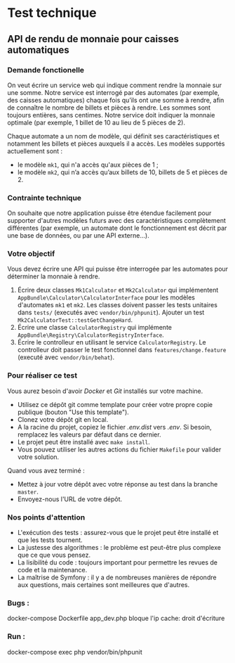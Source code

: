# Test technique

## API de rendu de monnaie pour caisses automatiques

### Demande fonctionelle

On veut écrire un service web qui indique comment rendre la monnaie sur une somme.
Notre service est interrogé par des automates (par exemple, des caisses automatiques) 
chaque fois qu’ils ont une somme à rendre, afin de connaître le nombre de billets et pièces à rendre.
Les sommes sont toujours entières, sans centimes.
Notre service doit indiquer la monnaie optimale (par exemple, 1 billet de 10 au lieu de 5 pièces de 2).

Chaque automate a un nom de modèle, qui définit ses caractéristiques et notamment les billets et pièces auxquels il a accès.
Les modèles supportés actuellement sont :

- le modèle `mk1`, qui n'a accès qu'aux pièces de 1 ;
- le modèle `mk2`, qui n’a accès qu’aux billets de 10, billets de 5 et pièces de 2.

### Contrainte technique

On souhaite que notre application puisse être étendue facilement pour supporter d'autres modèles futurs avec des caractéristiques complètement différentes (par exemple, un automate dont le fonctionnement est décrit par une base de données, ou par une API externe...).

### Votre objectif

Vous devez écrire une API qui puisse être interrogée par les automates pour déterminer la monnaie à rendre.

1. Écrire deux classes `Mk1Calculator` et `Mk2Calculator` qui implémentent `AppBundle\Calculator\CalculatorInterface` 
   pour les modèles d'automates `mk1` et `mk2`.
   Les classes doivent passer les tests unitaires dans `tests/` (executés avec `vendor/bin/phpunit`).
   Ajouter un test `Mk2CalculatorTest::testGetChangeHard`.
1. Écrire une classe `CalculatorRegistry` qui implémente `AppBundle\Registry\CalculatorRegistryInterface`.
1. Écrire le controlleur en utilisant le service `CalculatorRegistry`. 
   Le controlleur doit passer le test fonctionnel dans `features/change.feature` (executé avec `vendor/bin/behat`).


### Pour réaliser ce test

Vous aurez besoin d'avoir _Docker_ et _Git_ installés sur votre machine.

* Utilisez ce dépôt git comme template pour créer votre propre copie publique (bouton "Use this template").
* Clonez votre dépôt git en local.
* A la racine du projet, copiez le fichier _.env.dist_ vers _.env_. Si besoin, remplacez les valeurs par défaut dans ce dernier.
* Le projet peut être installé avec `make install`. 
* Vous pouvez utiliser les autres actions du fichier `Makefile` pour valider votre solution.

Quand vous avez terminé :
* Mettez à jour votre dépôt avec votre réponse au test dans la branche `master`.
* Envoyez-nous l'URL de votre dépôt.

### Nos points d'attention

- L'exécution des tests : assurez-vous que le projet peut être installé et que les tests tournent.
- La justesse des algorithmes : le problème est peut-être plus complexe que ce que vous pensez.
- La lisibilité du code : toujours important pour permettre les revues de code et la maintenance.
- La maîtrise de Symfony : il y a de nombreuses manières de répondre aux questions, mais certaines sont meilleures que d'autres.


### Bugs :
docker-compose Dockerfile
app_dev.php bloque l'ip 
cache: droit d'écriture

### Run :
docker-compose exec php  vendor/bin/phpunit

